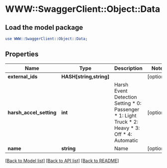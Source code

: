 # WWW::SwaggerClient::Object::Data

## Load the model package
```perl
use WWW::SwaggerClient::Object::Data;
```

## Properties
Name | Type | Description | Notes
------------ | ------------- | ------------- | -------------
**external_ids** | **HASH[string,string]** |  | [optional] 
**harsh_accel_setting** | **int** | Harsh Event Detection Setting * 0: Passenger * 1: Light Truck * 2: Heavy * 3: Off * 4: Automatic | [optional] 
**name** | **string** | Name | [optional] 

[[Back to Model list]](../README.md#documentation-for-models) [[Back to API list]](../README.md#documentation-for-api-endpoints) [[Back to README]](../README.md)


